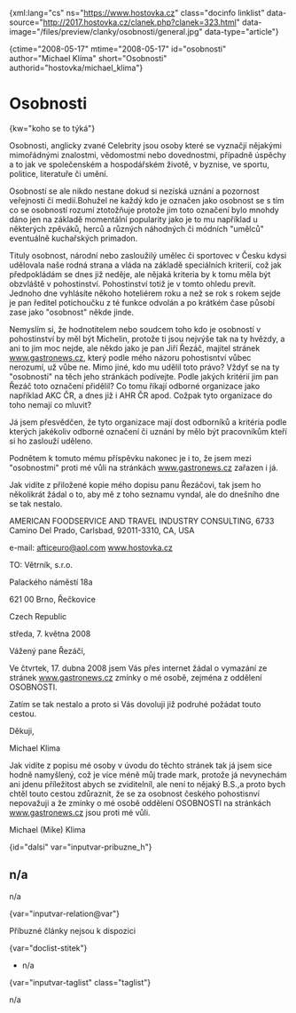 
{xml:lang="cs" ns="https://www.hostovka.cz" class="docinfo linklist" data-source="http://2017.hostovka.cz/clanek.php?clanek=323.html" data-image="/files/preview/clanky/osobnosti/general.jpg" data-type="article"}

{ctime="2008-05-17" mtime="2008-05-17" id="osobnosti" author="Michael Klíma" short="Osobnosti" authorid="hostovka/michael_klima"}

# Osobnosti

<!-- generated attribute kw by user_updatekw.sh on 2021-01-05, do not edit -->

{kw="koho se to týká"}

Osobnosti, anglicky zvané Celebrity jsou osoby které se vyznačjí nějakými mimořádnými znalostmi, vědomostmi nebo dovednostmi, případně úspěchy a to jak ve společenském a hospodářském životě, v byznise, ve sportu, politice, literatuře či umění.

Osobností se ale nikdo nestane dokud si nezíská uznání a pozornost veřejnosti či medií.Bohužel ne každý kdo je označen jako osobnost se s tím co se osobností rozumí ztotožňuje protože jim toto označení bylo mnohdy dáno jen na základě momentální popularity jako je to mu například u některých zpěváků, herců a různých náhodných či módních "umělců" eventuálně kuchařských primadon.

Tituly osobnost, národní nebo zasloužilý umělec či sportovec v Česku kdysi udělovala naše rodná strana a vláda na základě speciálních kriterií, což jak předpokládám se dnes již neděje, ale nějaká kriteria by k tomu měla být obzvláště v pohostinství. Pohostinství totiž je v tomto ohledu prevít. Jednoho dne vyhlásíte někoho hoteliérem roku a než se rok s rokem sejde je pan ředitel potichoučku z té funkce odvolán a po krátkém čase působí zase jako "osobnost" někde jinde.

Nemyslím si, že hodnotitelem nebo soudcem toho kdo je osobností v pohostinství by měl být Michelin, protože ti jsou nejvýše tak na ty hvězdy, a ani to jim moc nejde, ale někdo jako je pan Jiří Řezáč, majitel stránek www.gastronews.cz, který podle mého názoru pohostisntví vůbec nerozumí, už vůbe ne. Mimo jiné, kdo mu udělil toto právo? Vždyť se na ty "osobnosti" na těch jeho stránkách podívejte. Podle jakých kritérií jim pan Řezáč toto označení přidělil? Co tomu říkají odborné organizace jako například AKC ČR, a dnes již i AHR ČR apod. Cožpak tyto organizace do toho nemají co mluvit?

Já jsem přesvědčen, že tyto organizace mají dost odborníků a kritéria podle kterých jakékoliv odborné označení či uznání by mělo být pracovníkům kteří si ho zaslouží uděleno.

Podnětem k tomuto mému příspěvku nakonec je i to, že jsem mezi "osobnostmi" proti mé vůli na stránkách www.gastronews.cz zařazen i já.

Jak vidíte z přiložené kopie mého dopisu panu Řezáčovi, tak jsem ho několikrát žádal o to, aby mě z toho seznamu vyndal, ale do dnešního dne se tak nestalo.

AMERICAN FOODSERVICE AND TRAVEL INDUSTRY CONSULTING, 6733 Camino Del Prado, Carlsbad, 92011-3310, CA, USA

e-mail: afticeuro@aol.com www.hostovka.cz

TO: Větrník, s.r.o.

Palackého náměstí 18a

621 00 Brno, Řečkovice

Czech Republic

středa, 7. května 2008

Vážený pane Řezáči,

Ve čtvrtek, 17. dubna 2008 jsem Vás přes internet žádal o vymazání ze stránek www.gastronews.cz zmínky o mé osobě, zejména z oddělení OSOBNOSTI.

Zatím se tak nestalo a proto si Vás dovoluji již podruhé požádat touto cestou.

Děkuji,

Michael Klima

Jak vidíte z popisu mé osoby v úvodu do těchto stránek tak já jsem sice hodně namyšlený, což je více méně můj trade mark, protože já nevynechám ani jdenu příležitost abych se zviditelníl, ale není to nějaký B.S.,a proto bych chtěl touto cestou zdůraznit, že se za osobnost českého pohostisnví nepovažuji a že zmínky o mé osobě oddělení OSOBNOSTI na stránkách www.gastronews.cz jsou proti mé vůli.

Michael (Mike) Klima

{id="dalsi" var="inputvar-pribuzne_h"}

## n/a

n/a

{var="inputvar-relation@var"}

Příbuzné články nejsou k dispozici

{var="doclist-stitek"}

  * n/a

{var="inputvar-taglist" class="taglist"}

n/a

